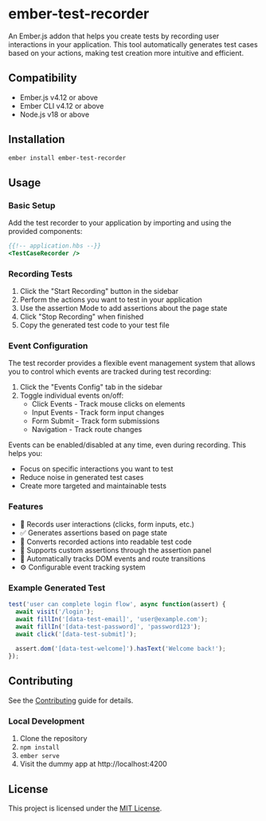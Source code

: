 # ember-test-recorder

An Ember.js addon that helps you create tests by recording user interactions in your application. This tool automatically generates test cases based on your actions, making test creation more intuitive and efficient.

## Compatibility

- Ember.js v4.12 or above
- Ember CLI v4.12 or above
- Node.js v18 or above

## Installation

```bash
ember install ember-test-recorder
```

## Usage

### Basic Setup

Add the test recorder to your application by importing and using the provided components:

```handlebars
{{!-- application.hbs --}}
<TestCaseRecorder />
```

### Recording Tests

1. Click the "Start Recording" button in the sidebar
2. Perform the actions you want to test in your application
3. Use the assertion Mode to add assertions about the page state
4. Click "Stop Recording" when finished
5. Copy the generated test code to your test file

### Event Configuration

The test recorder provides a flexible event management system that allows you to control which events are tracked during test recording:

1. Click the "Events Config" tab in the sidebar
2. Toggle individual events on/off:
   - Click Events - Track mouse clicks on elements
   - Input Events - Track form input changes
   - Form Submit - Track form submissions
   - Navigation - Track route changes

Events can be enabled/disabled at any time, even during recording. This helps you:
- Focus on specific interactions you want to test
- Reduce noise in generated test cases
- Create more targeted and maintainable tests

### Features

- 🎥 Records user interactions (clicks, form inputs, etc.)
- ✅ Generates assertions based on page state
- 🔄 Converts recorded actions into readable test code
- 📝 Supports custom assertions through the assertion panel
- 🎯 Automatically tracks DOM events and route transitions
- ⚙️ Configurable event tracking system

### Example Generated Test

```javascript
test('user can complete login flow', async function(assert) {
  await visit('/login');
  await fillIn('[data-test-email]', 'user@example.com');
  await fillIn('[data-test-password]', 'password123');
  await click('[data-test-submit]');
  
  assert.dom('[data-test-welcome]').hasText('Welcome back!');
});
```

## Contributing

See the [Contributing](CONTRIBUTING.md) guide for details.

### Local Development

1. Clone the repository
2. `npm install`
3. `ember serve`
4. Visit the dummy app at http://localhost:4200

## License

This project is licensed under the [MIT License](LICENSE.md).
